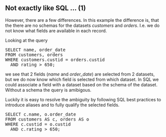 ## Not exactly like SQL ... (1)

However, there are a few differences. In this example the difference is, that
the there are no schemas for the datasets *customers* and *orders*. I.e. we do
not know what fields are available in each record.

Looking at the query
<pre>
SELECT name, order_date
FROM customers, orders
WHERE customers.custid = orders.custid
  AND rating > 650;
</pre>

we see that 2 fields (*name* and *order_date*) are selected from 2 datasets,
but we do now know which field is selected from which dataset. In SQL we could
associate a field with a dataset based on the schema of the dataset. Without a
schema the query is amibigous.

Luckily it is easy to resolve the ambiguity by following SQL best practices to
introduce aliases and to fully qualify the selected fields.

<pre id="example">
SELECT c.name, o.order_date
FROM customers AS c, orders AS o
WHERE c.custid = o.custid
  AND c.rating > 650;
</pre>
